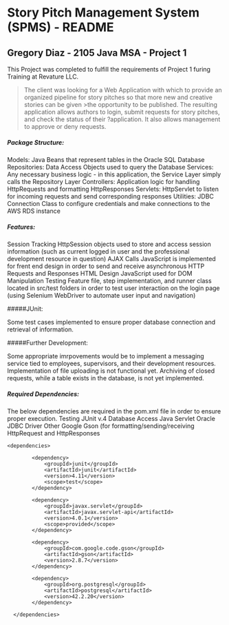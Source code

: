 # Story Pitch Management System (SPMS) - README

## Gregory Diaz - 2105 Java MSA - Project 1

This Project was completed to fulfill the requirements of Project 1 furing Training at Revature LLC.

>The client was looking for a Web Application with which to  provide an organized pipeline for story pitches so that more new and creative stories can be given >the opportunity to be published. The resulting application allows authors to login, submit requests for story pitches, and check the status of their ?application. It also allows management to approve or deny requests.

##### Package Structure:

Models: Java Beans that represent tables in the Oracle SQL Database
Repositories: Data Access Objects used to query the Database
Services: Any necessary business logic - in this application, the Service Layer simply calls the Repository Layer
Controllers: Application logic for handling HttpRequests and formatting HttpResponses
Servlets: HttpServlet to listen for incoming requests and send corresponding responses
Utilities: JDBC Connection Class to configure credentials and make connections to the AWS RDS instance

##### Features:

Session Tracking
HttpSession objects used to store and access session information (such as current logged in user and the professional development resource in question)
AJAX Calls
JavaScript is implemented for frent end design in order to send and receive asynchronous HTTP Requests and Responses
HTML Design
JavaScript used for DOM Manipulation
Testing
Feature file, step implementation, and runner class located in src/test folders in order to test user interaction on the login page (using Selenium WebDriver to automate user input and navigation)

#####JUnit:

Some test cases implemented to ensure proper database connection and retrieval of information.

#####Further Development:

Some appropriate imrpovements would be to implement a messaging service tied to employees, supervisors, and their development resources.
Implementation of file uploading is not functional yet.
Archiving of closed requests, while a table exists in the database, is not yet implemented.

##### Required Dependencies:

The below dependencies are required in the pom.xml file in order to ensure proper execution.
Testing
JUnit v.4
Database Access
Java Servlet
Oracle JDBC Driver
Other
Google Gson (for formatting/sending/receiving HttpRequest and HttpResponses

```
<dependencies>
  
		<dependency>
			<groupId>junit</groupId>
			<artifactId>junit</artifactId>
			<version>4.11</version>
			<scope>test</scope>
		</dependency>
		
		<dependency>
			<groupId>javax.servlet</groupId>
			<artifactId>javax.servlet-api</artifactId>
			<version>4.0.1</version>
			<scope>provided</scope>
		</dependency>

		<dependency>
			<groupId>com.google.code.gson</groupId>
			<artifactId>gson</artifactId>
			<version>2.8.7</version>
		</dependency>

		<dependency>
			<groupId>org.postgresql</groupId>
			<artifactId>postgresql</artifactId>
			<version>42.2.20</version>
		</dependency>
		
  </dependencies>

```
